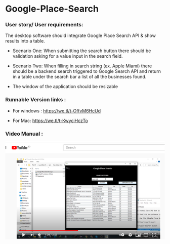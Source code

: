 # Google-Place-Search

### User story/ User requirements:

The desktop software should integrate Google Place Search API & show results into a table.
* Scenario One: When submitting the search button there should be validation asking for a value input in the search field.

* Scenario Two: When filling in search string (ex. Apple Miami) there should be a backend search triggered to Google Search API and return in a table under the search bar a list   of all the businesses found.

* The window of the application should be resizable

### Runnable Version links :

* For windows : https://we.tl/t-OffvM6HcUd

* For Mac: https://we.tl/t-KwyciHczTo

### Video Manual :

[![Click to watch](doc/Screenshot_43.png)](https://www.youtube.com/watch?v=KJm3TexQ5d0 "Click here to watch")
